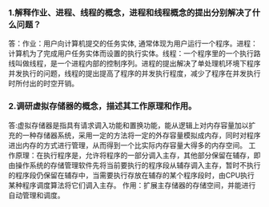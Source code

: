 ### 1.解释作业、进程、线程的概念，进程和线程概念的提出分别解决了什么问题？
答：作业：用户向计算机提交的任务实体, 通常体现为用户运行一个程序。进程：计算机为了完成用户任务实体而设置的执行实体。线程：一个程序里的一个执行路线叫做线程，是一个进程内部的控制序列。进程的提出解决了单处理机环境下程序并发执行的问题，线程的提出提高了程序的并发执行程度，减少了程序在并发执行时所付出的时空开销。
### 2.调研虚拟存储器的概念，描述其工作原理和作用。
答:虚拟存储器是指具有请求调入功能和置换功能，能从逻辑上对内存容量加以扩充的一种存储器系统，采用一定的方法将一定的外存容量模拟成内存，同时对程序进出内存的方式进行管理，从而得到一个比实际内存容量大得多的内存空间。
     工作原理：在执行程序是，允许将程序的一部分调入主存，其他部分保留在辅存，即由操作系统的存储管理软件先将当前要执行的程序段从辅存调入主存，暂时不执行的程序段仍保留在辅存中，当需要执行存放在辅存的某个程序段时，由CPU执行某种程序调度算法将它们调入主存。
     作用：扩展主存储器的存储空间，并能进行自动管理和调度。
